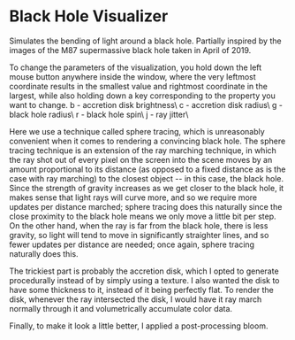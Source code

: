 # Black Hole Visualizer

Simulates the bending of light around a black hole. Partially inspired by the images of the M87 supermassive black hole taken in April of 2019.


To change the parameters of the visualization, you hold down the left mouse button anywhere inside the window, where the very leftmost coordinate results in the smallest value and rightmost coordinate in the largest, while also holding down a key corresponding to the property you want to change.
b - accretion disk brightness\\
c - accretion disk radius\\
g - black hole radius\\
r - black hole spin\\
j - ray jitter\\


Here we use a technique called sphere tracing, which is unreasonably convenient when it comes to rendering a convincing black hole. The sphere tracing technique is an extension of the ray marching technique, in which the ray shot out of every pixel on the screen into the scene moves by an amount proportional to its distance (as opposed to a fixed distance as is the case with ray marching) to the closest object -- in this case, the black hole. Since the strength of gravity increases as we get closer to the black hole, it makes sense that light rays will curve more, and so we require more updates per distance marched; sphere tracing does this naturally since the close proximity to the black hole means we only move a little bit per step. On the other hand, when the ray is far from the black hole, there is less gravity, so light will tend to move in significantly straighter lines, and so fewer updates per distance are needed; once again, sphere tracing naturally does this.


The trickiest part is probably the accretion disk, which I opted to generate procedurally instead of by simply using a texture. I also wanted the disk to have some thickness to it, instead of it being perfectly flat. To render the disk, whenever the ray intersected the disk, I would have it ray march normally through it and volumetrically accumulate color data.


Finally, to make it look a little better, I applied a post-processing bloom.
